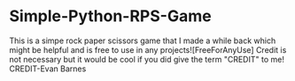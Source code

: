 # Simple-Python-RPS-Game
This is a simpe rock paper scissors game that I made a while back which might be helpful and is free to use in any projects![FreeForAnyUse]
Credit is not necessary but it would be cool if you did give the term "CREDIT" to me!
CREDIT-Evan Barnes
